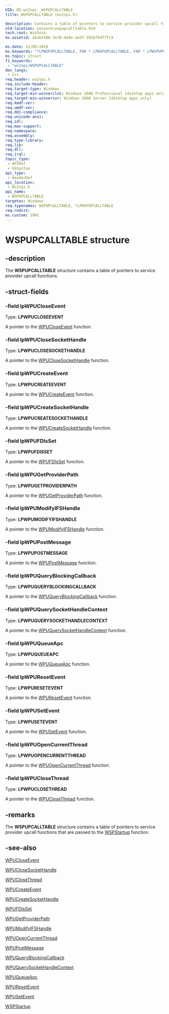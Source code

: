 ```yaml
---
UID: NS:ws2spi._WSPUPCALLTABLE
title: WSPUPCALLTABLE (ws2spi.h)

description: Contains a table of pointers to service provider upcall functions.
old-location: winsock\wspupcalltable.htm
tech.root: WinSock
ms.assetid: a5abf488-3e78-4e4e-ae5f-201bf0d77fc9

ms.date: 12/05/2018
ms.keywords: "*LPWSPUPCALLTABLE, FAR * LPWSPUPCALLTABLE, FAR * LPWSPUPCALLTABLE structure [Winsock], WSPUPCALLTABLE, WSPUPCALLTABLE structure [Winsock], winsock.wspupcalltable, ws2spi/FAR * LPWSPUPCALLTABLE, ws2spi/WSPUPCALLTABLE"
ms.topic: struct
f1_keywords: 
 - "ws2spi/WSPUPCALLTABLE"
dev_langs:
 - c++
req.header: ws2spi.h
req.include-header: 
req.target-type: Windows
req.target-min-winverclnt: Windows 2000 Professional [desktop apps only]
req.target-min-winversvr: Windows 2000 Server [desktop apps only]
req.kmdf-ver: 
req.umdf-ver: 
req.ddi-compliance: 
req.unicode-ansi: 
req.idl: 
req.max-support: 
req.namespace: 
req.assembly: 
req.type-library: 
req.lib: 
req.dll: 
req.irql: 
topic_type:
 - APIRef
 - kbSyntax
api_type:
 - HeaderDef
api_location:
 - Ws2spi.h
api_name:
 - WSPUPCALLTABLE
targetos: Windows
req.typenames: WSPUPCALLTABLE, *LPWSPUPCALLTABLE
req.redist: 
ms.custom: 19H1
---
```


# WSPUPCALLTABLE structure


## -description


The 
**WSPUPCALLTABLE** structure contains a table of pointers to service provider upcall functions.


## -struct-fields




### -field lpWPUCloseEvent

Type: **LPWPUCLOSEEVENT**

A pointer to the <a href="https://docs.microsoft.com/windows/desktop/api/ws2spi/nf-ws2spi-wpucloseevent">WPUCloseEvent</a> function. 


### -field lpWPUCloseSocketHandle

Type: **LPWPUCLOSESOCKETHANDLE**

A pointer to the <a href="https://docs.microsoft.com/windows/desktop/api/ws2spi/nf-ws2spi-wpuclosesockethandle">WPUCloseSocketHandle</a> function. 


### -field lpWPUCreateEvent

Type: **LPWPUCREATEEVENT**

A pointer to the <a href="https://docs.microsoft.com/windows/desktop/api/ws2spi/nf-ws2spi-wpucreateevent">WPUCreateEvent</a> function. 


### -field lpWPUCreateSocketHandle

Type: **LPWPUCREATESOCKETHANDLE**

A pointer to the [WPUCreateSocketHandle](nf-ws2spi-wpucreatesockethandle.md) function. 


### -field lpWPUFDIsSet

Type: **LPWPUFDISSET**

A pointer to the <a href="https://docs.microsoft.com/windows/desktop/api/ws2spi/nf-ws2spi-wpufdisset">WPUFDIsSet</a> function. 


### -field lpWPUGetProviderPath

Type: **LPWPUGETPROVIDERPATH**

A pointer to the <a href="https://docs.microsoft.com/windows/desktop/api/ws2spi/nf-ws2spi-wpugetproviderpath">WPUGetProviderPath</a> function. 


### -field lpWPUModifyIFSHandle

Type: **LPWPUMODIFYIFSHANDLE**

A pointer to the <a href="https://docs.microsoft.com/windows/desktop/api/ws2spi/nf-ws2spi-wpumodifyifshandle">WPUModifyIFSHandle</a> function. 


### -field lpWPUPostMessage

Type: **LPWPUPOSTMESSAGE**

A pointer to the <a href="https://docs.microsoft.com/windows/desktop/api/ws2spi/nf-ws2spi-wpupostmessage">WPUPostMessage</a> function. 


### -field lpWPUQueryBlockingCallback

Type: **LPWPUQUERYBLOCKINGCALLBACK**

A pointer to the <a href="https://docs.microsoft.com/windows/desktop/api/ws2spi/nf-ws2spi-wpuqueryblockingcallback">WPUQueryBlockingCallback</a> function. 


### -field lpWPUQuerySocketHandleContext

Type: **LPWPUQUERYSOCKETHANDLECONTEXT**

A pointer to the <a href="https://docs.microsoft.com/windows/desktop/api/ws2spi/nf-ws2spi-wpuquerysockethandlecontext">WPUQuerySocketHandleContext</a> function. 


### -field lpWPUQueueApc

Type: **LPWPUQUEUEAPC**

A pointer to the <a href="https://docs.microsoft.com/windows/desktop/api/ws2spi/nf-ws2spi-wpuqueueapc">WPUQueueApc</a> function. 


### -field lpWPUResetEvent

Type: **LPWPURESETEVENT**

A pointer to the <a href="https://docs.microsoft.com/windows/desktop/api/ws2spi/nf-ws2spi-wpuresetevent">WPUResetEvent</a> function. 


### -field lpWPUSetEvent

Type: **LPWPUSETEVENT**

A pointer to the <a href="https://docs.microsoft.com/windows/desktop/api/ws2spi/nf-ws2spi-wpusetevent">WPUSetEvent</a> function. 


### -field lpWPUOpenCurrentThread

Type: **LPWPUOPENCURRENTTHREAD**

A pointer to the <a href="https://docs.microsoft.com/windows/desktop/api/ws2spi/nf-ws2spi-wpuopencurrentthread">WPUOpenCurrentThread</a> function. 


### -field lpWPUCloseThread

Type: **LPWPUCLOSETHREAD**

A pointer to the <a href="https://docs.microsoft.com/windows/desktop/api/ws2spi/nf-ws2spi-wpuclosethread">WPUCloseThread</a> function. 


## -remarks



The **WSPUPCALLTABLE** structure contains a table of pointers to service provider upcall functions that are passed to the [WSPStartup](nf-ws2spi-wspstartup.md) function.




## -see-also




<a href="https://docs.microsoft.com/windows/desktop/api/ws2spi/nf-ws2spi-wpucloseevent">WPUCloseEvent</a>



<a href="https://docs.microsoft.com/windows/desktop/api/ws2spi/nf-ws2spi-wpuclosesockethandle">WPUCloseSocketHandle</a>



<a href="https://docs.microsoft.com/windows/desktop/api/ws2spi/nf-ws2spi-wpuclosethread">WPUCloseThread</a>



<a href="https://docs.microsoft.com/windows/desktop/api/ws2spi/nf-ws2spi-wpucreateevent">WPUCreateEvent</a>



[WPUCreateSocketHandle](nf-ws2spi-wpucreatesockethandle.md)



<a href="https://docs.microsoft.com/windows/desktop/api/ws2spi/nf-ws2spi-wpufdisset">WPUFDIsSet</a>



<a href="https://docs.microsoft.com/windows/desktop/api/ws2spi/nf-ws2spi-wpugetproviderpath">WPUGetProviderPath</a>



<a href="https://docs.microsoft.com/windows/desktop/api/ws2spi/nf-ws2spi-wpumodifyifshandle">WPUModifyIFSHandle</a>



<a href="https://docs.microsoft.com/windows/desktop/api/ws2spi/nf-ws2spi-wpuopencurrentthread">WPUOpenCurrentThread</a>



<a href="https://docs.microsoft.com/windows/desktop/api/ws2spi/nf-ws2spi-wpupostmessage">WPUPostMessage</a>



<a href="https://docs.microsoft.com/windows/desktop/api/ws2spi/nf-ws2spi-wpuqueryblockingcallback">WPUQueryBlockingCallback</a>



<a href="https://docs.microsoft.com/windows/desktop/api/ws2spi/nf-ws2spi-wpuquerysockethandlecontext">WPUQuerySocketHandleContext</a>



<a href="https://docs.microsoft.com/windows/desktop/api/ws2spi/nf-ws2spi-wpuqueueapc">WPUQueueApc</a>



<a href="https://docs.microsoft.com/windows/desktop/api/ws2spi/nf-ws2spi-wpuresetevent">WPUResetEvent</a>



<a href="https://docs.microsoft.com/windows/desktop/api/ws2spi/nf-ws2spi-wpusetevent">WPUSetEvent</a>



[WSPStartup](nf-ws2spi-wspstartup.md)
 

 

